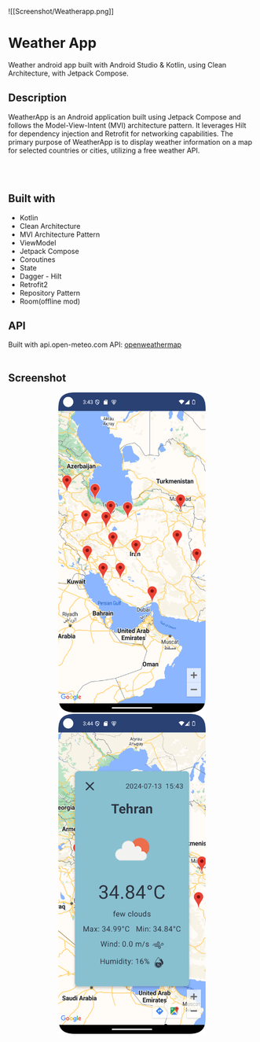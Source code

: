 ![[Screenshot/Weatherapp.png]]
# Weather App

Weather android app built with Android Studio & Kotlin, using Clean Architecture, with Jetpack
Compose.
<br>

## Description

WeatherApp is an Android application built using Jetpack Compose and follows the Model-View-Intent (MVI) architecture pattern. It leverages Hilt for dependency injection and Retrofit for networking capabilities. The primary purpose of WeatherApp is to display weather information on a map for selected countries or cities, utilizing a free weather API.

<br>
<br>

## Built with

- Kotlin
- Clean Architecture
- MVI Architecture Pattern
- ViewModel
- Jetpack Compose
- Coroutines
- State
- Dagger - Hilt
- Retrofit2
- Repository Pattern
- Room(offline mod)

## API

Built with api.open-meteo.com API: [openweathermap](https://api.openweathermap.org)
<br>
<br>

## Screenshot

<div align="center">
    <img src="Screenshot/Screenshot_20240713_191317.png?raw=true" width="300px height="300px"</img> 
    <img src="Screenshot/Screenshot_20240713_191410.png?raw=true" width="300px height="300px"</img>
</div>

